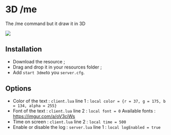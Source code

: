 # 3D /me
The /me command but it draw it in 3D

<img src=https://i.imgur.com/VUO7GWD.jpg>

## Installation
* Download the resource ;
* Drag and drop it in your resources folder ;
* Add ```start 3dme```to you ```server.cfg```.

## Options 
* Color of the text : ```client.lua``` line 1 : ```local color = {r = 37, g = 175, b = 134, alpha = 255}```
* Font of the text : ```client.lua``` line 2 : ```local font = 0``` Available fonts : https://imgur.com/a/oV3ciWs
* Time on screen : ```client.lua``` line 2 : ```local time = 500```
* Enable or disable the log : ```server.lua``` line 1 : ```local logEnabled = true```
